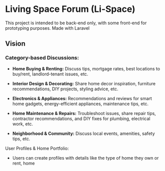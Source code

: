 # Living Space Forum (Li-Space)
This project is intended to be back-end only, with some front-end for prototyping purposes.
Made with Laravel

## Vision

### Category-based Discussions:

- **Home Buying & Renting:** Discuss tips, mortgage rates, best locations to buy/rent, landlord-tenant issues, etc.

- **Interior Design & Decorating:** Share home decor inspiration, furniture recommendations, DIY projects, styling advice, etc.
- **Electronics & Appliances:** Recommendations and reviews for smart home gadgets, energy-efficient appliances, maintenance tips, etc.
- **Home Maintenance & Repairs:** Troubleshoot issues, share repair tips, contractor recommendations, and DIY fixes for plumbing, electrical work, etc.
- **Neighborhood & Community:** Discuss local events, amenities, safety tips, etc.

User Profiles & Home Portfolio:

- Users can create profiles with details like the type of home they own or rent, home